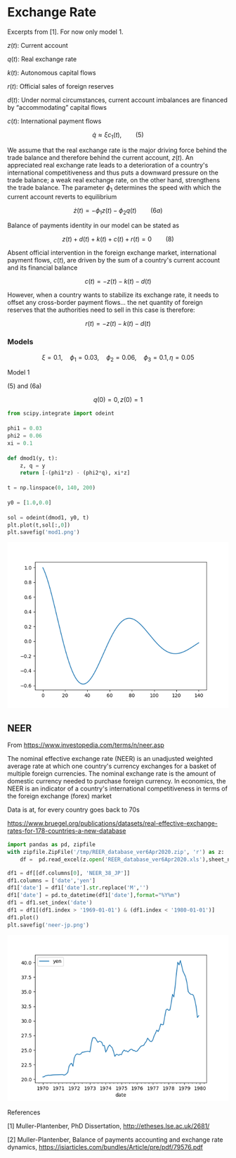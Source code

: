 # Exchange Rate

Excerpts from [1]. For now only model 1. 

$z(t)$: Current account

$q(t)$: Real exchange rate

$k(t)$: Autonomous capital flows

$r(t)$: Official sales of foreign reserves

$d(t)$: Under normal circumstances, current account imbalances are
financed by “accommodating” capital flows

$c(t)$: International payment flows

$$
\dot{q} \approx \xi c_1(t), \qquad (5)
$$

We assume that the real exchange rate is the major driving force
behind the trade balance and therefore behind the current account,
$z(t)$. An appreciated real exchange rate leads to a deterioration of
a country's international competitiveness and thus puts a downward
pressure on the trade balance; a weak real exchange rate, on the other
hand, strengthens the trade balance. The parameter $\phi_1$ determines
the speed with which the current account reverts to equilibrium

$$
\dot{z}(t) = -\phi_1 z(t)  - \phi_2 q(t) \qquad (6a)
$$

Balance of payments identity in our model can be stated as

$$
z(t) + d(t) + k(t) + c(t) + r(t) = 0 \qquad (8)
$$

Absent official intervention in the foreign exchange market,
international payment flows, $c(t)$, are driven by the sum of a
country's current account and its financial balance

$$
c(t) = -z(t) - k(t) - d(t)
$$

However, when a country wants to stabilize its exchange rate, it needs
to offset any cross-border payment flows... the net quantity of
foreign reserves that the authorities need to sell in this case is
therefore:

$$
r(t) = -z(t) - k(t) - d(t)
$$


### Models

$$
\xi = 0.1, \quad \phi_1 = 0.03, \quad \phi_2 = 0.06, \quad \phi_3 = 0.1, \eta = 0.05
$$

Model 1

(5) and (6a)

$$
q(0) = 0, z(0) = 1
$$

```python
from scipy.integrate import odeint

phi1 = 0.03
phi2 = 0.06
xi = 0.1

def dmod1(y, t):
    z, q = y
    return [-(phi1*z) - (phi2*q), xi*z]

t = np.linspace(0, 140, 200)

y0 = [1.0,0.0]

sol = odeint(dmod1, y0, t)
plt.plot(t,sol[:,0])
plt.savefig('mod1.png')
```

![](mod1.png)

## NEER

From https://www.investopedia.com/terms/n/neer.asp

The nominal effective exchange rate (NEER) is an unadjusted weighted
average rate at which one country's currency exchanges for a basket of
multiple foreign currencies. The nominal exchange rate is the amount
of domestic currency needed to purchase foreign currency. In
economics, the NEER is an indicator of a country's international
competitiveness in terms of the foreign exchange (forex) market

Data is at, for every country goes back to 70s

https://www.bruegel.org/publications/datasets/real-effective-exchange-rates-for-178-countries-a-new-database

```python
import pandas as pd, zipfile
with zipfile.ZipFile('/tmp/REER_database_ver6Apr2020.zip', 'r') as z:
    df =  pd.read_excel(z.open('REER_database_ver6Apr2020.xls'),sheet_name='NEER_MONTHLY_38')
```

```python
df1 = df[[df.columns[0], 'NEER_38_JP']]
df1.columns = ['date','yen']
df1['date'] = df1['date'].str.replace('M','')
df1['date'] = pd.to_datetime(df1['date'],format="%Y%m")
df1 = df1.set_index('date')
df1 = df1[(df1.index > '1969-01-01') & (df1.index < '1980-01-01')]
df1.plot()
plt.savefig('neer-jp.png')
```

![](neer-jp.png)


References

[1] Muller-Plantenber, PhD Dissertation, http://etheses.lse.ac.uk/2681/

[2] Muller-Plantenber, Balance of payments accounting and exchange rate dynamics, https://isiarticles.com/bundles/Article/pre/pdf/79576.pdf




